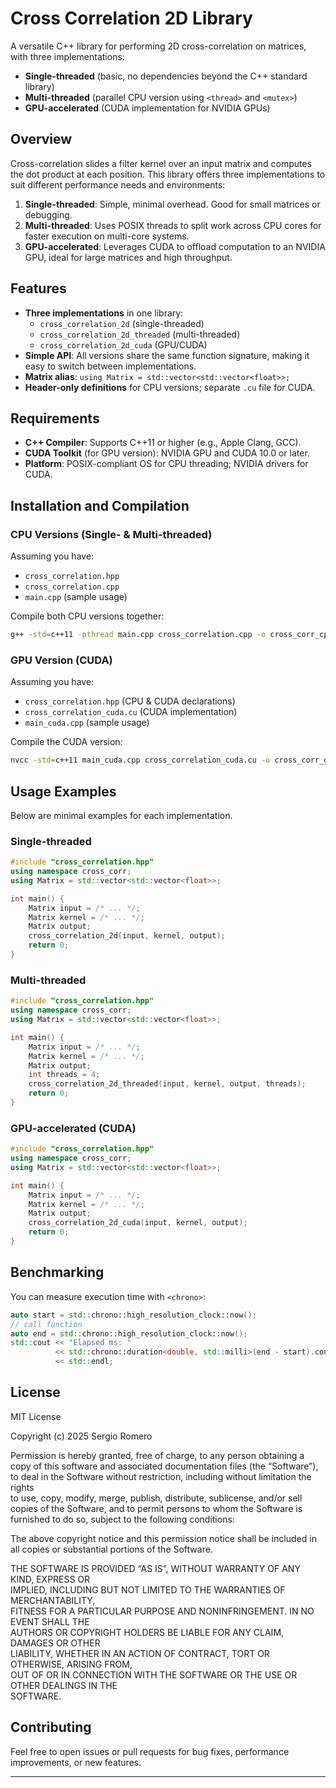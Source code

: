 # Cross Correlation 2D Library

A versatile C++ library for performing 2D cross-correlation on matrices, with three implementations:

- **Single-threaded** (basic, no dependencies beyond the C++ standard library)
- **Multi-threaded** (parallel CPU version using `<thread>` and `<mutex>`)
- **GPU-accelerated** (CUDA implementation for NVIDIA GPUs)

## Overview

Cross-correlation slides a filter kernel over an input matrix and computes the dot product at each position. This library offers three implementations to suit different performance needs and environments:

1. **Single-threaded**: Simple, minimal overhead. Good for small matrices or debugging.
2. **Multi-threaded**: Uses POSIX threads to split work across CPU cores for faster execution on multi-core systems.
3. **GPU-accelerated**: Leverages CUDA to offload computation to an NVIDIA GPU, ideal for large matrices and high throughput.

## Features

- **Three implementations** in one library:
  - `cross_correlation_2d` (single-threaded)
  - `cross_correlation_2d_threaded` (multi-threaded)
  - `cross_correlation_2d_cuda` (GPU/CUDA)
- **Simple API**: All versions share the same function signature, making it easy to switch between implementations.
- **Matrix alias**: `using Matrix = std::vector<std::vector<float>>;`
- **Header-only definitions** for CPU versions; separate `.cu` file for CUDA.

## Requirements

- **C++ Compiler**: Supports C++11 or higher (e.g., Apple Clang, GCC).
- **CUDA Toolkit** (for GPU version): NVIDIA GPU and CUDA 10.0 or later.
- **Platform**: POSIX-compliant OS for CPU threading; NVIDIA drivers for CUDA.

## Installation and Compilation

### CPU Versions (Single- & Multi-threaded)

Assuming you have:
- `cross_correlation.hpp`
- `cross_correlation.cpp`
- `main.cpp` (sample usage)

Compile both CPU versions together:

```bash
g++ -std=c++11 -pthread main.cpp cross_correlation.cpp -o cross_corr_cpu
```

### GPU Version (CUDA)

Assuming you have:
- `cross_correlation.hpp` (CPU & CUDA declarations)
- `cross_correlation_cuda.cu` (CUDA implementation)
- `main_cuda.cpp` (sample usage)

Compile the CUDA version:

```bash
nvcc -std=c++11 main_cuda.cpp cross_correlation_cuda.cu -o cross_corr_gpu
```

## Usage Examples

Below are minimal examples for each implementation.

### Single-threaded

```cpp
#include "cross_correlation.hpp"
using namespace cross_corr;
using Matrix = std::vector<std::vector<float>>;

int main() {
    Matrix input = /* ... */;
    Matrix kernel = /* ... */;
    Matrix output;
    cross_correlation_2d(input, kernel, output);
    return 0;
}
```

### Multi-threaded

```cpp
#include "cross_correlation.hpp"
using namespace cross_corr;
using Matrix = std::vector<std::vector<float>>;

int main() {
    Matrix input = /* ... */;
    Matrix kernel = /* ... */;
    Matrix output;
    int threads = 4;
    cross_correlation_2d_threaded(input, kernel, output, threads);
    return 0;
}
```

### GPU-accelerated (CUDA)

```cpp
#include "cross_correlation.hpp"
using namespace cross_corr;
using Matrix = std::vector<std::vector<float>>;

int main() {
    Matrix input = /* ... */;
    Matrix kernel = /* ... */;
    Matrix output;
    cross_correlation_2d_cuda(input, kernel, output);
    return 0;
}
```

## Benchmarking

You can measure execution time with `<chrono>`:

```cpp
auto start = std::chrono::high_resolution_clock::now();
// call function
auto end = std::chrono::high_resolution_clock::now();
std::cout << "Elapsed ms: "
          << std::chrono::duration<double, std::milli>(end - start).count()
          << std::endl;
```

## License

MIT License

Copyright (c) 2025 Sergio Romero

Permission is hereby granted, free of charge, to any person obtaining a copy
of this software and associated documentation files (the “Software”), to deal
in the Software without restriction, including without limitation the rights  
to use, copy, modify, merge, publish, distribute, sublicense, and/or sell      
copies of the Software, and to permit persons to whom the Software is          
furnished to do so, subject to the following conditions:                       

The above copyright notice and this permission notice shall be included in all
copies or substantial portions of the Software.                                 

THE SOFTWARE IS PROVIDED “AS IS”, WITHOUT WARRANTY OF ANY KIND, EXPRESS OR     
IMPLIED, INCLUDING BUT NOT LIMITED TO THE WARRANTIES OF MERCHANTABILITY,       
FITNESS FOR A PARTICULAR PURPOSE AND NONINFRINGEMENT. IN NO EVENT SHALL THE    
AUTHORS OR COPYRIGHT HOLDERS BE LIABLE FOR ANY CLAIM, DAMAGES OR OTHER         
LIABILITY, WHETHER IN AN ACTION OF CONTRACT, TORT OR OTHERWISE, ARISING FROM,  
OUT OF OR IN CONNECTION WITH THE SOFTWARE OR THE USE OR OTHER DEALINGS IN THE  
SOFTWARE.


## Contributing

Feel free to open issues or pull requests for bug fixes, performance improvements, or new features.

---

